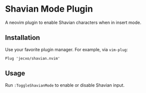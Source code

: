 # Shavian Mode Plugin

A neovim plugin to enable Shavian characters when in insert mode.

## Installation

Use your favorite plugin manager. For example, via `vim-plug`:

```vim
Plug 'jecxo/shavian.nvim'
```

## Usage

Run `:ToggleShavianMode` to enable or disable Shavian input.
